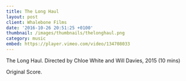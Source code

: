 ```yaml
---
title: The Long Haul
layout: post
client: Whalebone Films
date: '2016-10-26 20:51:25 +0100'
thumbnail: /images/thumbnails/thelonghaul.png
category: music
embed: https://player.vimeo.com/video/134708033
---
```


The Long Haul.
Directed by Chloe White and Will Davies, 2015 (10 mins)

Original Score.
